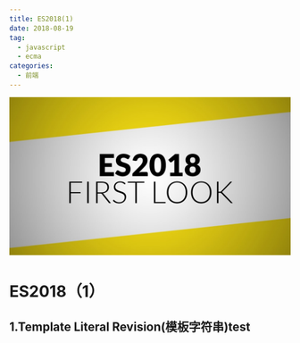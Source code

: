 ```yaml
---
title: ES2018(1)
date: 2018-08-19
tag: 
  - javascript
  - ecma
categories:
  - 前端
---
```

![](/imgs/javascript/theme/es9.jpg)

# ES2018（1）

## 1.Template Literal Revision(模板字符串)test